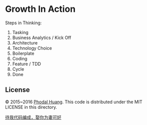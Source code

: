 Growth In Action
===

Steps in Thinking:

1. Tasking
2. Business Analytics / Kick Off
3. Architecture
4. Technology Choice
5. Boilerplate
6. Coding
7. Feature / TDD
8. Cycle
9. Done



License
---

© 2015~2016 [Phodal Huang](https://www.phodal.com). This code is distributed under the MIT LICENSE in this directory.

[待我代码编成，娶你为妻可好](http://www.xuntayizhan.com/person/ji-ke-ai-qing-zhi-er-shi-dai-wo-dai-ma-bian-cheng-qu-ni-wei-qi-ke-hao-wan/)
